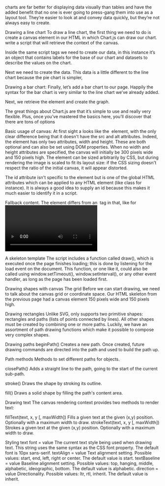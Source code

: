 charts are far better for displaying data visually than tables and have the added benefit that no one is ever going to press-gang them into use as a layout tool. They’re easier to look at and convey data quickly, but they’re not always easy to create.

Drawing a line chart
To draw a line chart, the first thing we need to do is create a canvas element in our HTML in which Chart.js can draw our chart.
write a script that will retrieve the context of the canvas.

Inside the same script tags we need to create our data, in this instance it’s an object that contains labels for the base of our chart and datasets to describe the values on the chart.

Next we need to create the data. This data is a little different to the line chart because the pie chart is simpler,

Drawing a bar chart:
Finally, let’s add  a bar chart to our page. Happily the syntax for the bar chart is very similar to the line chart we’ve already added.

Next, we retrieve the element and create the graph.

The great things about Chart.js are that it’s simple to use and really very flexible. Plus, once you’ve mastered the basics here, you’ll discover that there are tons of options

Basic usage of canvas:
At first sight a <canvas> looks like the <img> element, with the only clear difference being that it doesn't have the src and alt attributes. Indeed, the <canvas> element has only two attributes, width and height. These are both optional and can also be set using DOM properties. When no width and height attributes are specified, the canvas will initially be 300 pixels wide and 150 pixels high. The element can be sized arbitrarily by CSS, but during rendering the image is scaled to fit its layout size: if the CSS sizing doesn't respect the ratio of the initial canvas, it will appear distorted.

The id attribute isn't specific to the <canvas> element but is one of the global HTML attributes which can be applied to any HTML element (like class for instance). It is always a good idea to supply an id because this makes it much easier to identify it in a script.

Fallback content.
The <canvas> element differs from an <img> tag in that, like for <video>, <audio>, or <picture> elements, it is easy to define some fallback content, to be displayed in older browsers not supporting it, like versions of Internet Explorer earlier than version 9 or textual browsers. You should always provide fallback content to be displayed by those browsers.

A skeleton template
The script includes a function called draw(), which is executed once the page finishes loading; this is done by listening for the load event on the document. This function, or one like it, could also be called using window.setTimeout(), window.setInterval(), or any other event handler, as long as the page has been loaded first.

Drawing shapes with canvas
The grid
Before we can start drawing, we need to talk about the canvas grid or coordinate space. Our HTML skeleton from the previous page had a canvas element 150 pixels wide and 150 pixels high.

Drawing rectangles
Unlike SVG, <canvas> only supports two primitive shapes: rectangles and paths (lists of points connected by lines). All other shapes must be created by combining one or more paths. Luckily, we have an assortment of path drawing functions which make it possible to compose very complex shapes.

Drawing paths
beginPath()
Creates a new path. Once created, future drawing commands are directed into the path and used to build the path up.

Path methods
Methods to set different paths for objects.

closePath()
Adds a straight line to the path, going to the start of the current sub-path.

stroke()
Draws the shape by stroking its outline.

fill()
Draws a solid shape by filling the path's content area.

Drawing text
The canvas rendering context provides two methods to render text:

fillText(text, x, y [, maxWidth])
Fills a given text at the given (x,y) position. Optionally with a maximum width to draw.
strokeText(text, x, y [, maxWidth])
Strokes a given text at the given (x,y) position. Optionally with a maximum width to draw.

Styling text
font = value
The current text style being used when drawing text. This string uses the same syntax as the CSS font property. The default font is 10px sans-serif.
textAlign = value
Text alignment setting. Possible values: start, end, left, right or center. The default value is start.
textBaseline = value
Baseline alignment setting. Possible values: top, hanging, middle, alphabetic, ideographic, bottom. The default value is alphabetic.
direction = value
Directionality. Possible values: ltr, rtl, inherit. The default value is inherit.
